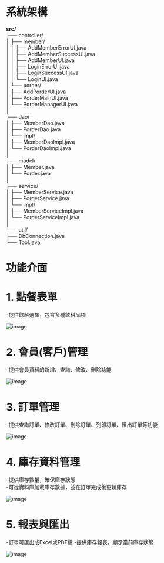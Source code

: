 
# 系統架構
**src/**  
├── controller/  
│   ├── member/  
│   │   ├── AddMemberErrorUI.java  
│   │   ├── AddMemberSuccessUI.java  
│   │   ├── AddMemberUI.java  
│   │   ├── LoginErrorUI.java  
│   │   ├── LoginSuccessUI.java  
│   │   └── LoginUI.java  
│   └── porder/  
│       ├── AddPorderUI.java    
│       ├── PorderMainUI.java  
│       └── PorderManagerUI.java  
│  
├── dao/  
│   ├── MemberDao.java  
│   ├── PorderDao.java   
│   └── impl/  
│       ├── MemberDaoImpl.java  
│       └── PorderDaoImpl.java   
│  
├── model/  
│   ├── Member.java   
│   └── Porder.java  
│  
├── service/  
│   ├── MemberService.java  
│   ├── PorderService.java   
│   └── impl/  
│       ├── MemberServiceImpl.java   
│       └── PorderServiceImpl.java   
│  
└── util/   
    ├── DbConnection.java             
    └── Tool.java        

       
 
# 功能介面
# 1. 點餐表單
-提供飲料選擇，包含多種飲料品項  

![image](https://github.com/user-attachments/assets/0d2fd640-d00a-4812-9ada-469aca6e7d70)


  
# 2. 會員(客戶)管理
-提供會員資料的新增、查詢、修改、刪除功能

![image](https://github.com/user-attachments/assets/799af172-5f9d-4151-8cbb-2c6e11ea717b)


 
# 3. 訂單管理
-提供查詢訂單、修改訂單、刪除訂單、列印訂單、匯出訂單等功能  

![image](https://github.com/user-attachments/assets/ebaebf45-1644-4911-bb23-b42f434b6355)



# 4. 庫存資料管理
-提供庫存數量，確保庫存狀態   
-可從資料庫加載庫存數據，並在訂單完成後更新庫存 

![image](https://github.com/user-attachments/assets/9c4818df-28f0-424f-a85c-7aa6440efe68)



# 5. 報表與匯出
-訂單可匯出成Excel或PDF檔 
-提供庫存報表，顯示當前庫存狀態

![image](https://github.com/user-attachments/assets/fd7c83c6-996f-4f42-835a-d149813ba4b5)


 
